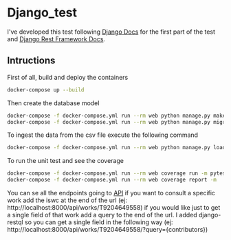 # Django_test

I've developed this test following [Django Docs](https://docs.djangoproject.com/en/3.2/) for the first part of the test and [Django Rest Framework Docs](https://www.django-rest-framework.org/).

## Intructions

First of all, build and deploy the containers

```bash
docker-compose up --build
```
Then create the database model

```bash
docker-compose -f docker-compose.yml run --rm web python manage.py makemigrations
docker-compose -f docker-compose.yml run --rm web python manage.py migrate
```

To ingest the data from the csv file execute the following command
```bash
docker-compose -f docker-compose.yml run --rm web python manage.py load_work_data --path /works_metadata.csv
```
To run the unit test and see the coverage 
```bash
docker-compose -f docker-compose.yml run --rm web coverage run -m pytest 
docker-compose -f docker-compose.yml run --rm web coverage report -m   
```

You can se all the endpoints going to [API](http://localhost:8000/api/works/) if you want to consult a specific work add the iswc at the end of the url (ej: http://localhost:8000/api/works/T9204649558) if you would like just to get a single field of that work add a query to the end of the url. I added django-restql so you can get a single field in the following way (ej: http://localhost:8000/api/works/T9204649558/?query={contributors})

